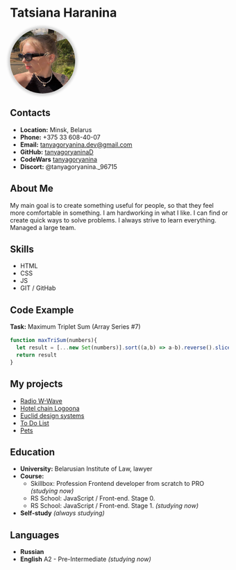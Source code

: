 # Tatsiana Haranina

<img src="photo_2024-11-07_18-37-34.jpg" width="150" height="150" style="border-radius: 100%; box-shadow: 0px 0px 5px 5px lightgrey;">

## Contacts

- **Location:** Minsk, Belarus
- **Phone:** +375 33 608-40-07
- **Email:** [tanyagoryanina.dev@gmail.com](mailto:tanyagoryanina.dev@gmail.com)
- **GitHub:** [tanyagoryaninaD](https://github.com/tanyagoryaninaD)
- **CodeWars** [tanyagoryanina](https://www.codewars.com/users/rsschool_7b0ce689c3bb5d69)
- **Discort:** @tanyagoryanina._96715

## About Me

My main goal is to create something useful for people, so that they feel more comfortable in something. I am hardworking in what I like. I can find or create quick ways to solve problems. I always strive to learn everything. Managed a large team.

## Skills

- HTML
- CSS
- JS 
- GIT / GitHab

## Code Example
**Task:** Maximum Triplet Sum (Array Series #7)
``` js
function maxTriSum(numbers){
  let result = [...new Set(numbers)].sort((a,b) => a-b).reverse().slice(0,3).reduce((sum, num) => sum + num, 0)
  return result
}
```

## My projects

- [Radio W-Wave](https://htmlpreview.github.io/?https://github.com/tanyagoryaninaD/Radio-W-Wave/blob/main/index.html)
- [Hotel chain Logoona](https://htmlpreview.github.io/?https://github.com/tanyagoryaninaD/Hotel-chain-Logoona/blob/main/lagoona.html)
- [Euclid design systems](https://rawcdn.githack.com/tanyagoryaninaD/Euclid-design-systems/312aeb4c6bec22ae65a883da76534da019a833ba/index.html)
- [To Do List](https://rawcdn.githack.com/tanyagoryaninaD/To-Do-List/206eba88f1c1a1cc46650666dff7117b759d2f5e/index.html)
- [Pets](https://rawcdn.githack.com/tanyagoryaninaD/pets/ae13bf769a8ae58abf07c46853614d8d698f15cf/index.html)

## Education

- **University:** Belarusian Institute of Law, lawyer
- **Course:** 
  + Skillbox: Profession Frontend developer from scratch to PRO *(studying now)*
  + RS School: JavaScript / Front-end. Stage 0. 
  + RS School: JavaScript / Front-end. Stage 1. *(studying now)*
- **Self-study** *(always studying)*

## Languages 

- **Russian**
- **English** A2 - Pre-Intermediate *(studying now)*
